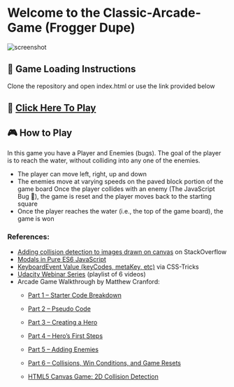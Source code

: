 # Welcome to the Classic-Arcade-Game (Frogger Dupe)
![screenshot](images/classic-arcade-game.gif)

## :page_with_curl: Game Loading Instructions
Clone the repository and open index.html or use the link provided below

## :link: [Click Here To Play](https://mohampton.github.io/Classic-Arcade-Game/)

## :video_game: How to Play 
In this game you have a Player and Enemies (bugs). The goal of the player is to reach the water, without colliding into any one of the enemies.

* The player can move left, right, up and down
* The enemies move at varying speeds on the paved block portion of the game board
Once the player collides with an enemy (The JavaScript Bug :bug:), the game is reset and the player moves back to the starting square
* Once the player reaches the water (i.e., the top of the game board), the game is won

### References:
* [Adding collision detection to images drawn on canvas](https://stackoverflow.com/questions/13916966/adding-collision-detection-to-images-drawn-on-canvas) on StackOverflow
* [Modals in Pure ES6 JavaScript](https://lowrey.me/modals-in-pure-es6-javascript/)
* [KeyboardEvent Value (keyCodes, metaKey, etc)](https://css-tricks.com/snippets/javascript/javascript-keycodes/) via CSS-Tricks
* [Udacity Webinar Series](https://www.youtube.com/playlist?list=PLdUdGSe4kmWbEQDQ2g8A0zPx1EM9DJZpp) (playlist of 6 videos)
* Arcade Game Walkthrough by Matthew Cranford:
    * [Part 1 – Starter Code Breakdown](https://matthewcranford.com/arcade-game-walkthrough-part-1-starter-code-breakdown/)
    * [Part 2 – Pseudo Code](https://matthewcranford.com/arcade-game-walkthrough-part-2-pseudo-code/)
    * [Part 3 – Creating a Hero](https://matthewcranford.com/arcade-game-walkthrough-part-3-creating-a-hero/)
    * [Part 4 – Hero’s First Steps](https://matthewcranford.com/arcade-game-walkthrough-part-4-heros-first-steps/)
    * [Part 5 – Adding Enemies](https://matthewcranford.com/arcade-game-walkthrough-part-5-adding-enemies/)
    * [Part 6 – Collisions, Win Conditions, and Game Resets](https://matthewcranford.com/arcade-game-walkthrough-part-6-collisions-win-conditions-and-game-resets/)

    * [HTML5 Canvas Game: 2D Collision Detection](http://blog.sklambert.com/html5-canvas-game-2d-collision-detection#d-collision-detection)
